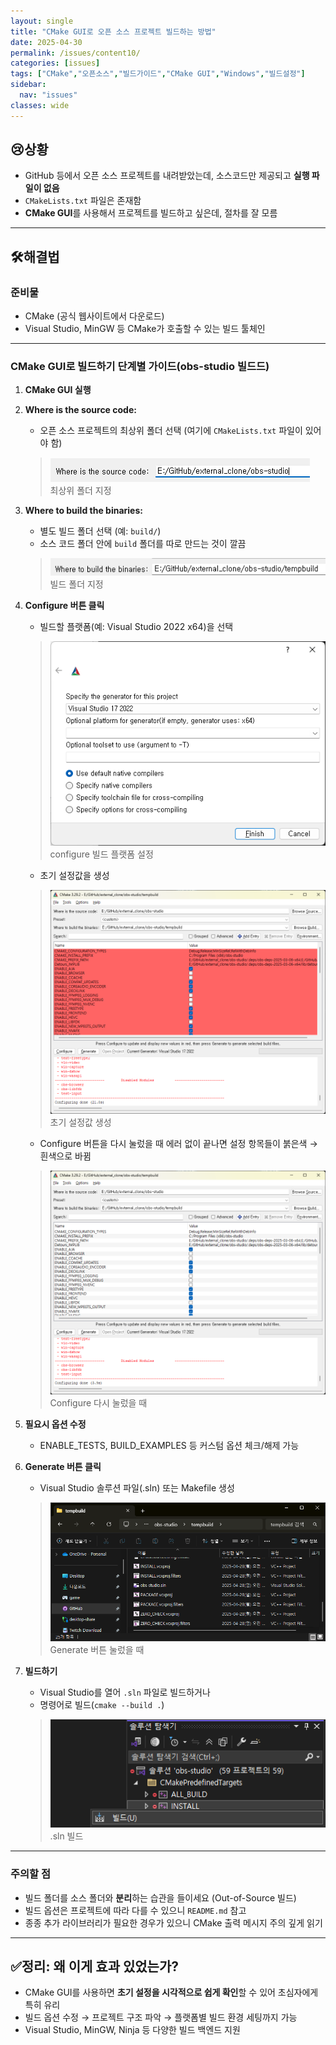 ```yaml
---
layout: single
title: "CMake GUI로 오픈 소스 프로젝트 빌드하는 방법"
date: 2025-04-30
permalink: /issues/content10/
categories: [issues]
tags: ["CMake","오픈소스","빌드가이드","CMake GUI","Windows","빌드설정"]
sidebar:
  nav: "issues"
classes: wide
---
```


## 😢**상황**
* GitHub 등에서 오픈 소스 프로젝트를 내려받았는데, 소스코드만 제공되고 **실행 파일이 없음**  
* `CMakeLists.txt` 파일은 존재함  
* **CMake GUI**를 사용해서 프로젝트를 빌드하고 싶은데, 절차를 잘 모름

***
## 🛠️**해결법**

### 준비물

- CMake (공식 웹사이트에서 다운로드)  
- Visual Studio, MinGW 등 CMake가 호출할 수 있는 빌드 툴체인

---

### CMake GUI로 빌드하기 단계별 가이드(obs-studio 빌드드)

1. **CMake GUI 실행**

2. **Where is the source code:**  
   - 오픈 소스 프로젝트의 최상위 폴더 선택 (여기에 `CMakeLists.txt` 파일이 있어야 함)
   >![최상위 폴더 지정](/assets/images/content10-img0.png)  
   >최상위 폴더 지정

3. **Where to build the binaries:**  
   - 별도 빌드 폴더 선택 (예: `build/`)  
   - 소스 코드 폴더 안에 `build` 폴더를 따로 만드는 것이 깔끔
   >![빌드 폴더 지정](/assets/images/content10-img1.png)  
   >빌드 폴더 지정

4. **Configure 버튼 클릭**
   - 빌드할 플랫폼(예: Visual Studio 2022 x64)을 선택
   >![configure 빌드 플랫폼 설정](/assets/images/content10-img2.png)  
   >configure 빌드 플랫폼 설정
   - 초기 설정값을 생성
   >![초기 설정값 생성](/assets/images/content10-img3.png)  
   >초기 설정값 생성
   - Configure 버튼을 다시 눌렀을 때 에러 없이 끝나면 설정 항목들이 붉은색 → 흰색으로 바뀜
   >![Configure 다시 눌렀을 때](/assets/images/content10-img4.png)  
   >Configure 다시 눌렀을 때

5. **필요시 옵션 수정**
   - ENABLE_TESTS, BUILD_EXAMPLES 등 커스텀 옵션 체크/해제 가능  

6. **Generate 버튼 클릭**
   - Visual Studio 솔루션 파일(.sln) 또는 Makefile 생성
   >![Generate 버튼 눌렀을 때](/assets/images/content10-img5.png)  
   >Generate 버튼 눌렀을 때  

7. **빌드하기**
   - Visual Studio를 열어 `.sln` 파일로 빌드하거나  
   - 명령어로 빌드(`cmake --build .`)
   >![.sln 빌드](/assets/images/content10-img6.png)  
   >.sln 빌드  

---

### 주의할 점

- 빌드 폴더를 소스 폴더와 **분리**하는 습관을 들이세요 (Out-of-Source 빌드)  
- 빌드 옵션은 프로젝트에 따라 다를 수 있으니 `README.md` 참고  
- 종종 추가 라이브러리가 필요한 경우가 있으니 CMake 출력 메시지 주의 깊게 읽기

***

## ✅**정리: 왜 이게 효과 있었는가?**

* CMake GUI를 사용하면 **초기 설정을 시각적으로 쉽게 확인**할 수 있어 초심자에게 특히 유리  
* 빌드 옵션 수정 → 프로젝트 구조 파악 → 플랫폼별 빌드 환경 세팅까지 가능  
* Visual Studio, MinGW, Ninja 등 다양한 빌드 백엔드 지원
